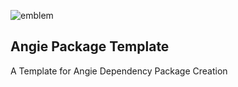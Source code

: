 ![emblem](https://rawgit.com/angie-framework/angie-package-template/master/svg/angie.svg "emblem")

## Angie Package Template
A Template for Angie Dependency Package Creation